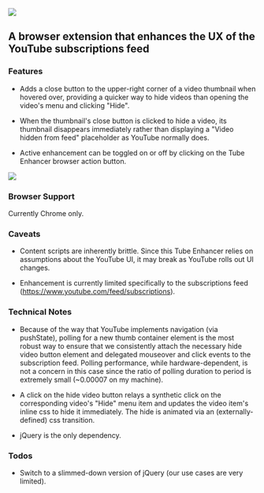 <img src="http://hansifer.com/hosted-assets/tube-enhancer/github-title.png">
	
## A browser extension that enhances the UX of the YouTube subscriptions feed

### Features

- Adds a close button to the upper-right corner of a video thumbnail when hovered over, providing a quicker way to hide videos than opening the video's menu and clicking "Hide".

- When the thumbnail's close button is clicked to hide a video, its thumbnail disappears immediately rather than displaying a "Video hidden from feed" placeholder as YouTube normally does.

- Active enhancement can be toggled on or off by clicking on the Tube Enhancer browser action button.

<img src="http://hansifer.com/hosted-assets/tube-enhancer/thumb-Hover.png">

### Browser Support

Currently Chrome only.

### Caveats

- Content scripts are inherently brittle. Since this Tube Enhancer relies on assumptions about the YouTube UI, it may break as YouTube rolls out UI changes.

- Enhancement is currently limited specifically to the subscriptions feed (https://www.youtube.com/feed/subscriptions).

### Technical Notes

- Because of the way that YouTube implements navigation (via pushState), polling for a new thumb container element is the most robust way to ensure that we consistently attach the necessary hide video button element and delegated mouseover and click events to the subscription feed. Polling performance, while hardware-dependent, is not a concern in this case since the ratio of polling duration to period is extremely small (~0.00007 on my machine).

- A click on the hide video button relays a synthetic click on the corresponding video's "Hide" menu item and updates the video item's inline css to hide it immediately. The hide is animated via an (externally-defined) css transition.

- jQuery is the only dependency.

### Todos

- Switch to a slimmed-down version of jQuery (our use cases are very limited).
